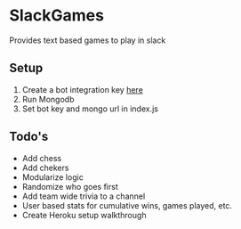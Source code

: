 # SlackGames
Provides text based games to play in slack


## Setup
1. Create a bot integration key [here](https://my.slack.com/services/new/bot)
2. Run Mongodb
3. Set bot key and mongo url in index.js


## Todo's
* Add chess
* Add chekers
* Modularize logic
* Randomize who goes first
* Add team wide trivia to a channel
* User based stats for cumulative wins, games played, etc.
* Create Heroku setup walkthrough